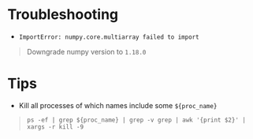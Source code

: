 # Troubleshooting


* `ImportError: numpy.core.multiarray failed to import`
> Downgrade numpy version to `1.18.0`




# Tips

* Kill all processes of which names include some `${proc_name}`
> `ps -ef | grep ${proc_name} | grep -v grep | awk '{print $2}' | xargs -r kill -9`
